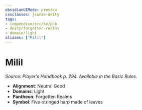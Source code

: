 ```yaml
---
obsidianUIMode: preview
cssclasses: json5e-deity
tags:
- compendium/src/5e/phb
- deity/forgotten-realms
- domain/light
aliases: ["Milil"]
---
```

# Milil
*Source: Player's Handbook p. 294. Available in the Basic Rules.* 

- **Alignment**: Neutral Good
- **Domains**: Light
- **Pantheon**: Forgotten Realms
- **Symbol**: Five-stringed harp made of leaves